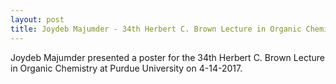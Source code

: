 ```yaml
---
layout: post
title: Joydeb Majumder - 34th Herbert C. Brown Lecture in Organic Chemistry
---
```

Joydeb Majumder presented a poster for the 34th Herbert C. Brown Lecture in Organic Chemistry at Purdue University on 4-14-2017.
